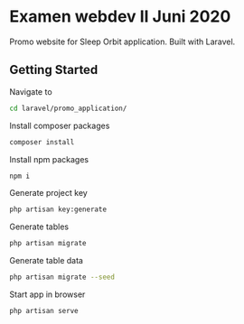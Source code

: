 # Examen webdev II Juni 2020

Promo website for Sleep Orbit application. Built with Laravel.

## Getting Started

Navigate to 
```bash
cd laravel/promo_application/
```

Install composer packages

```bash
composer install
```

Install npm packages

```bash
npm i
```

Generate project key

```bash
php artisan key:generate
```

Generate tables

```bash
php artisan migrate
```

Generate table data

```bash
php artisan migrate --seed
```

Start app in browser

```bash
php artisan serve
```
